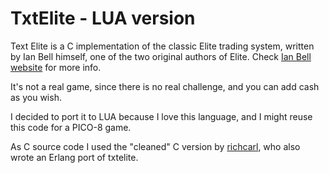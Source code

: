 # TxtElite - LUA version
Text Elite is a C implementation of the classic Elite trading system, written by Ian Bell himself, one of the two original authors of Elite. Check [Ian Bell website](http://www.elitehomepage.org/text/index.htm) for more info.

It's not a real game, since there is no real challenge, and you can add cash as you wish.

I decided to port it to LUA because I love this language, and I might reuse this code for a PICO-8 game.

As C source code I used the "cleaned" C version by [richcarl](https://github.com/richcarl/txtelite), who also wrote an Erlang port of txtelite.